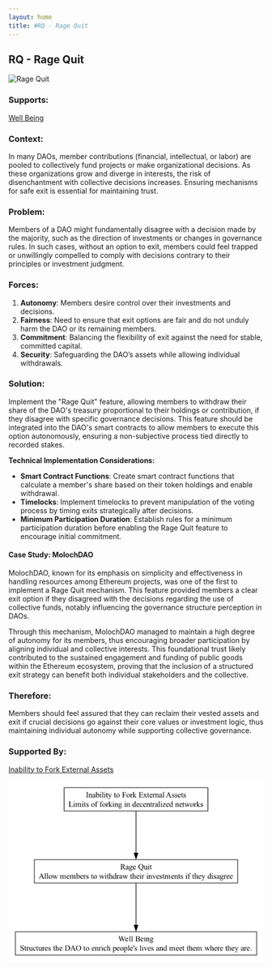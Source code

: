 ```yaml
---
layout: home
title: #RQ - Rage Quit
---
```


## RQ - Rage Quit

![Rage Quit](./output/illustration/rage_quit_illustration_v3.png)

### Supports:
[Well Being](./well_being.html)

### Context:
In many DAOs, member contributions (financial, intellectual, or labor) are pooled to collectively fund projects or make organizational decisions. As these organizations grow and diverge in interests, the risk of disenchantment with collective decisions increases. Ensuring mechanisms for safe exit is essential for maintaining trust.

### Problem:
Members of a DAO might fundamentally disagree with a decision made by the majority, such as the direction of investments or changes in governance rules. In such cases, without an option to exit, members could feel trapped or unwillingly compelled to comply with decisions contrary to their principles or investment judgment.

### Forces:
1. **Autonomy**: Members desire control over their investments and decisions.
2. **Fairness**: Need to ensure that exit options are fair and do not unduly harm the DAO or its remaining members.
3. **Commitment**: Balancing the flexibility of exit against the need for stable, committed capital.
4. **Security**: Safeguarding the DAO’s assets while allowing individual withdrawals.

### Solution:
Implement the "Rage Quit" feature, allowing members to withdraw their share of the DAO's treasury proportional to their holdings or contribution, if they disagree with specific governance decisions. This feature should be integrated into the DAO's smart contracts to allow members to execute this option autonomously, ensuring a non-subjective process tied directly to recorded stakes.

**Technical Implementation Considerations:**
- **Smart Contract Functions**: Create smart contract functions that calculate a member's share based on their token holdings and enable withdrawal.
- **Timelocks**: Implement timelocks to prevent manipulation of the voting process by timing exits strategically after decisions.
- **Minimum Participation Duration**: Establish rules for a minimum participation duration before enabling the Rage Quit feature to encourage initial commitment.


#### Case Study: MolochDAO

MolochDAO, known for its emphasis on simplicity and effectiveness in handling resources among Ethereum projects, was one of the first to implement a Rage Quit mechanism. This feature provided members a clear exit option if they disagreed with the decisions regarding the use of collective funds, notably influencing the governance structure perception in DAOs. 

Through this mechanism, MolochDAO managed to maintain a high degree of autonomy for its members, thus encouraging broader participation by aligning individual and collective interests. This foundational trust likely contributed to the sustained engagement and funding of public goods within the Ethereum ecosystem, proving that the inclusion of a structured exit strategy can benefit both individual stakeholders and the collective.

### Therefore:
Members should feel assured that they can reclaim their vested assets and exit if crucial decisions go against their core values or investment logic, thus maintaining individual autonomy while supporting collective governance.

### Supported By:
[Inability to Fork External Assets](./inability_to_fork_external_assets.html)  

![Rage Quit](./output/rage_quit_specific_graph_v3.png)